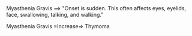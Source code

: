 ##

Myasthenia Gravis ==> "Onset is sudden. This often affects eyes, eyelids, face, swallowing, talking, and walking."

Myasthenia Gravis =Increase=> Thymoma
